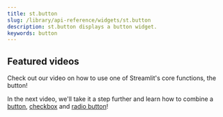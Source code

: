 ```yaml
---
title: st.button
slug: /library/api-reference/widgets/st.button
description: st.button displays a button widget.
keywords: button
---
```


<Autofunction function="streamlit.button" />

## Featured videos

Check out our video on how to use one of Streamlit's core functions, the button!

<YouTube videoId="JSeQSnGovSE" />

In the next video, we'll take it a step further and learn how to combine a [button](/library/api-reference/widgets/st.button), [checkbox](/library/api-reference/widgets/st.checkbox) and [radio button](/library/api-reference/widgets/st.radio)!

<YouTube videoId="EnXJBsCIl_A" />
